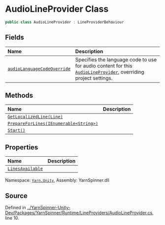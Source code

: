 # AudioLineProvider Class


```csharp
public class AudioLineProvider : LineProviderBehaviour
```



## Fields
|Name|Description|
|:---|:---|
|[`audioLanguageCodeOverride`](/api/csharp/yarn.unity/audiolineprovider.audiolanguagecodeoverride.md)|Specifies the language code to use for audio content for this [`AudioLineProvider`](/api/csharp/yarn.unity/audiolineprovider.md), overriding project settings.|
## Methods
|Name|Description|
|:---|:---|
|[`GetLocalizedLine(Line)`](/api/csharp/yarn.unity/audiolineprovider.getlocalizedline-line-.md)||
|[`PrepareForLines(IEnumerable<String>)`](/api/csharp/yarn.unity/audiolineprovider.prepareforlines-ienumerable-system.string--.md)||
|[`Start()`](/api/csharp/yarn.unity/audiolineprovider.start.md)||
## Properties
|Name|Description|
|:---|:---|
|[`LinesAvailable`](/api/csharp/yarn.unity/audiolineprovider.linesavailable.md)||
<div class="class-metadata">

Namespace: [`Yarn.Unity`](/api/csharp/yarn.unity/README.md), Assembly: YarnSpinner.dll
</div>

## Source
Defined in [../YarnSpinner-Unity-Dev/Packages/YarnSpinner/Runtime/LineProviders/AudioLineProvider.cs](https://github.com/YarnSpinnerTool/YarnSpinner-Unity//blob/develop/Runtime/LineProviders/AudioLineProvider.cs#L10), line 10.
